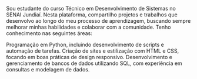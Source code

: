 Sou estudante do curso Técnico em Desenvolvimento de Sistemas no SENAI Jundiaí. Nesta plataforma, compartilho projetos e trabalhos que desenvolvo ao longo do meu processo de aprendizagem, buscando sempre melhorar minhas habilidades e colaborar com a comunidade. Tenho conhecimento nas seguintes áreas:

Programação em Python, incluindo desenvolvimento de scripts e automação de tarefas.
Criação de sites e estilização com HTML e CSS, focando em boas práticas de design responsivo.
Desenvolvimento e gerenciamento de bancos de dados utilizando SQL, com experiência em consultas e modelagem de dados.
